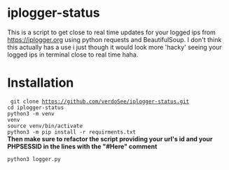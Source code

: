 # iplogger-status

This is a script to get close to real time updates for your logged ips from https://iplogger.org using python requests and BeautifulSoup.
I don't think this actually has a use i just though it would look more 'hacky' seeing your logged ips in terminal close to real time haha.

# Installation


<code> git clone https://github.com/verdoSee/iplogger-status.git</code>
<br>
<code>cd iplogger-status</code>
<br>
<code>python3 -m venv venv</code>
<br>
<code>source venv/bin/activate</code>
<br>
<code>python3 -m pip install -r requirments.txt</code>
<br>
<strong> Then make sure to refactor the script providing your url's  id  and  your PHPSESSID in the lines with the "#Here" comment</strong>
<br>
<code> python3 logger.py</code>

